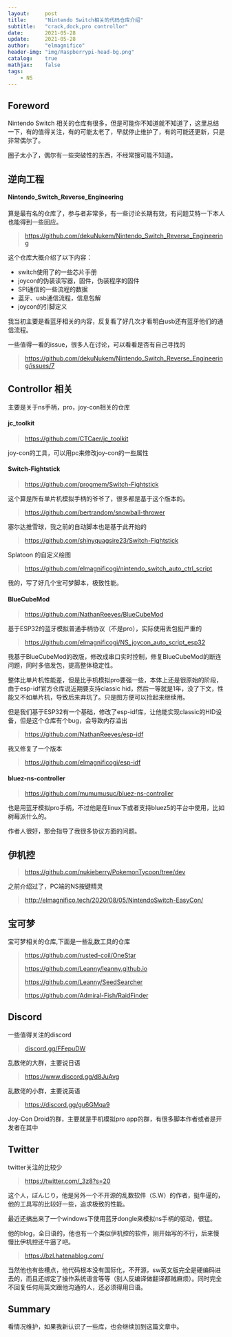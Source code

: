 ```yaml
---
layout:     post
title:      "Nintendo Switch相关的代码仓库介绍"
subtitle:   "crack,dock,pro controllor"
date:       2021-05-28
update:     2021-05-28
author:     "elmagnifico"
header-img: "img/Raspberrypi-head-bg.png"
catalog:    true
mathjax:    false
tags:
    - NS
---
```


## Foreword

Nintendo Switch 相关的仓库有很多，但是可能你不知道就不知道了，这里总结一下，有的值得关注，有的可能太老了，早就停止维护了，有的可能还更新，只是非常偶尔了。

圈子太小了，偶尔有一些突破性的东西，不经常搜可能不知道。



## 逆向工程

#### Nintendo_Switch_Reverse_Engineering

算是最有名的仓库了，参与者非常多，有一些讨论长期有效，有问题艾特一下本人也能得到一些回应。

> https://github.com/dekuNukem/Nintendo_Switch_Reverse_Engineering

这个仓库大概介绍了以下内容：

- switch使用了的一些芯片手册
- joycon的伪装读写器，固件，伪装程序的固件
- SPI通信的一些流程的数据
- 蓝牙、usb通信流程，信息包解
- joycon的引脚定义



我当初主要是看蓝牙相关的内容，反复看了好几次才看明白usb还有蓝牙他们的通信流程。



一些值得一看的issue，很多人在讨论，可以看看是否有自己寻找的

> https://github.com/dekuNukem/Nintendo_Switch_Reverse_Engineering/issues/7



## Controllor 相关

主要是关于ns手柄，pro，joy-con相关的仓库



#### jc_toolkit

> https://github.com/CTCaer/jc_toolkit

joy-con的工具，可以用pc来修改joy-con的一些属性



#### Switch-Fightstick

> https://github.com/progmem/Switch-Fightstick

这个算是所有单片机模拟手柄的爷爷了，很多都是基于这个版本的。



> https://github.com/bertrandom/snowball-thrower

塞尔达推雪球，我之前的自动脚本也是基于此开始的



> https://github.com/shinyquagsire23/Switch-Fightstick

Splatoon 的自定义绘图



> https://github.com/elmagnificogi/nintendo_switch_auto_ctrl_script

我的，写了好几个宝可梦脚本，极致性能。



#### BlueCubeMod

> https://github.com/NathanReeves/BlueCubeMod

基于ESP32的蓝牙模拟普通手柄协议（不是pro），实际使用丢包挺严重的



> https://github.com/elmagnificogi/NS_joycon_auto_script_esp32

我基于BlueCubeMod的改版，修改成串口实时控制，修复BlueCubeMod的断连问题，同时多倍发包，提高整体稳定性。

整体比单片机性能差，但是比手机模拟pro要强一些，本体上还是很原始的阶段，由于esp-idf官方仓库说近期要支持classic hid，然后一等就是1年，没了下文，性能又不如单片机，导致后来弃坑了。只是图方便可以捡起来继续用。



但是我们基于ESP32有一个基础，修改了esp-idf库，让他能实现classic的HID设备，但是这个仓库有个bug，会导致内存溢出

> https://github.com/NathanReeves/esp-idf

我又修复了一个版本

> https://github.com/elmagnificogi/esp-idf



#### bluez-ns-controller

> https://github.com/mumumusuc/bluez-ns-controller

也是用蓝牙模拟pro手柄，不过他是在linux下或者支持bluez5的平台中使用，比如树莓派什么的。

作者人很好，那会指导了我很多协议方面的问题。



## 伊机控

> https://github.com/nukieberry/PokemonTycoon/tree/dev

之前介绍过了，PC端的NS按键精灵

> http://elmagnifico.tech/2020/08/05/NintendoSwitch-EasyCon/



## 宝可梦

宝可梦相关的仓库,下面是一些乱数工具的仓库

> https://github.com/rusted-coil/OneStar
>
> https://github.com/Leanny/leanny.github.io
>
> https://github.com/Leanny/SeedSearcher
>
> https://github.com/Admiral-Fish/RaidFinder



## Discord

一些值得关注的discord



> [discord.gg/FFepuDW](https://t.co/6WAsw6xNEC?amp=1)

乱数佬的大群，主要说日语



> https://www.discord.gg/d8JuAvg

乱数佬的小群，主要说英语



> https://discord.gg/gu6GMqa9

Joy-Con Droid的群，主要就是手机模拟pro app的群，有很多脚本作者或者是开发者在其中



## Twitter

twitter关注的比较少



> https://twitter.com/_3z8?s=20

这个人，ぼんじり，他是另外一个不开源的乱数软件（S.W）的作者，挺牛逼的，他的工具写的比较好一些，追求极致的性能。

最近还搞出来了一个windows下使用蓝牙dongle来模拟ns手柄的驱动，很猛。

他的blog，全日语的，他也有一个类似伊机控的软件，刚开始写的不行，后来慢慢比伊机控还牛逼了吧。

> https://bzl.hatenablog.com/

当然他也有些槽点，他代码根本没有国际化，不开源，sw英文版完全是硬编码进去的，而且还绑定了操作系统语言等等（别人反编译做翻译都贼麻烦）。同时完全不回复任何用英文跟他沟通的人，还必须得用日语。



## Summary

看情况维护，如果我新认识了一些库，也会继续加到这篇文章中。
